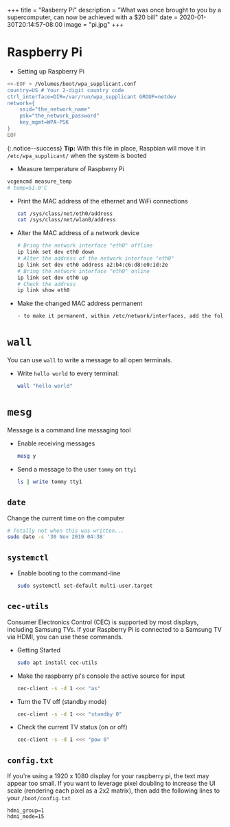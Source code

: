 +++
title = "Rasberry Pi"
description = "What was once brought to you by a supercomputer, can now be achieved with a $20 bill"
date = 2020-01-30T20:14:57-08:00
image = "pi.jpg"
+++

# Raspberry Pi

* Setting up Raspberry Pi

```sh
<<-EOF > /Volumes/boot/wpa_supplicant.conf
country=US # Your 2-digit country code
ctrl_interface=DIR=/var/run/wpa_supplicant GROUP=netdev
network={
    ssid="the_network_name"
    psk="the_network_password"
    key_mgmt=WPA-PSK
}
EOF
```

{:.notice--success}
**Tip:** With this file in place, Raspbian will move it in `/etc/wpa_supplicant/` when the system is booted

* Measure temperature of Raspberry Pi

```sh
vcgencmd measure_temp
# temp=51.0'C
```

* Print the MAC address of the ethernet and WiFi connections

  ```sh
  cat /sys/class/net/eth0/address
  cat /sys/class/net/wlan0/address
  ```

* Alter the MAC address of a network device

  ```sh
  # Bring the network interface "eth0" offline
  ip link set dev eth0 down
  # Alter the address of the network interface "eth0"
  ip link set dev eth0 address a2:b4:c6:d8:e0:1d:2e
  # Bring the network interface "eth0" online
  ip link set dev eth0 up
  # Check the address
  ip link show eth0
  ```

* Make the changed MAC address permanent

  ```sh
  - to make it permanent, within /etc/network/interfaces, add the following stanza to the eth0 block: "pre-up ip link set dev eth0 address 02:03:04:05:06:07"

# `wall`

You can use `wall` to write a message to all open terminals.

* Write `hello world` to every terminal:

  ```sh
  wall "hello world"
  ```

# `mesg`

Message is a command line messaging tool

* Enable receiving messages

  ```sh
  mesg y
  ```

* Send a message to the user `tommy` on `tty1`

  ```sh
  ls | write tommy tty1
  ```

## `date`

Change the current time on the computer

  ```sh
  # Totally not when this was written...
  sudo date -s '30 Nov 2019 04:38'
  ```

## `systemctl`

* Enable booting to the command-line

  ```sh
  sudo systemctl set-default multi-user.target
  ```

## `cec-utils`

Consumer Electronics Control (CEC) is supported by most displays, including Samsung TVs. If your Raspberry Pi is connected to a Samsung TV via HDMI, you can use these commands.

* Getting Started

  ```sh
  sudo apt install cec-utils
  ```

* Make the raspberry pi's console the active source for input

  ```sh
  cec-client -s -d 1 <<< "as"
  ```

* Turn the TV off (standby mode)

  ```sh
  cec-client -s -d 1 <<< "standby 0"
  ```

* Check the current TV status (on or off)

  ```sh
  cec-client -s -d 1 <<< "pow 0"
  ```

## `config.txt`

If you're using a 1920 x 1080 display for your raspberry pi, the text may appear too small. If you want to leverage pixel doubling to increase the UI scale (rendering each pixel as a 2x2 matrix), then add the following lines to your `/boot/config.txt`

```text
hdmi_group=1
hdmi_mode=15
```

